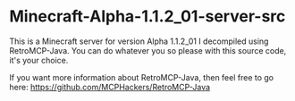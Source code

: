 # Minecraft-Alpha-1.1.2_01-server-src
This is a Minecraft server for version Alpha 1.1.2_01 I decompiled using RetroMCP-Java. You can do whatever you so please with this source code, it's your choice.

If you want more information about RetroMCP-Java, then feel free to go here: https://github.com/MCPHackers/RetroMCP-Java
